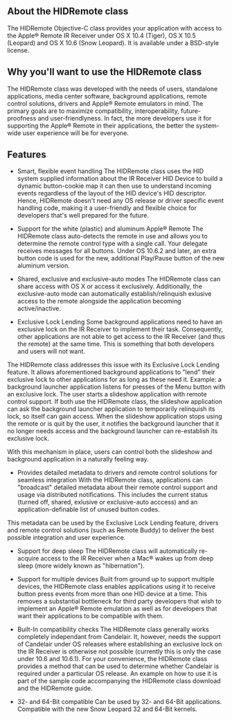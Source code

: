 ## About the HIDRemote class

The HIDRemote Objective-C class provides your application with access to the Apple® Remote IR Receiver under OS X 10.4 (Tiger), OS X 10.5 (Leopard) and OS X 10.6 (Snow Leopard). It is available under a BSD-style license.

## Why you'll want to use the HIDRemote class

The HIDRemote class was developed with the needs of users, standalone applications, media center software, background applications, remote control solutions, drivers and Apple® Remote emulators in mind. The primary goals are to maximize compatibility, interoperability, future-proofness and user-friendlyness. In fact, the more developers use it for supporting the Apple® Remote in their applications, the better the system-wide user experience will be for everyone.

## Features

- Smart, flexible event handling
The HIDRemote class uses the HID system supplied information about the IR Receiver HID Device to build a dynamic button-cookie map it can then use to understand incoming events regardless of the layout of the HID device's HID descriptor. Hence, HIDRemote doesn't need any OS release or driver specific event handling code, making it a user-friendly and flexible choice for developers that's well prepared for the future.

- Support for the white (plastic) and aluminum Apple® Remote
The HIDRemote class auto-detects the remote in use and allows you to determine the remote control type with a single call. Your delegate receives messages for all buttons. Under OS 10.6.2 and later, an extra button code is used for the new, additional Play/Pause button of the new aluminum version.

- Shared, exclusive and exclusive-auto modes
The HIDRemote class can share access with OS X or access it exclusively. Additionally, the exclusive-auto mode can automatically establish/relinquish exlusive access to the remote alongside the application becoming active/inactive.

- Exclusive Lock Lending
Some background applications need to have an exclusive lock on the IR Receiver to implement their task. Consequently, other applications are not able to get access to the IR Receiver (and thus the remote) at the same time. This is something that both developers and users will not want.

The HIDRemote class addresses this issue with its Exclusive Lock Lending feature. It allows aforementioned background applications to "lend" their exclusive lock to other applications for as long as these need it. Example: a background launcher application listens for presses of the Menu button with an exclusive lock. The user starts a slideshow application with remote control support. If both use the HIDRemote class, the slideshow application can ask the background launcher application to temporarily relinquish its lock, so itself can gain access. When the slideshow application stops using the remote or is quit by the user, it notifies the background launcher that it no longer needs access and the background launcher can re-establish its exclusive lock.

With this mechanism in place, users can control both the slideshow and background application in a naturally feeling way.

- Provides detailed metadata to drivers and remote control solutions for seamless integration
With the HIDRemote class, applications can "broadcast" detailed metadata about their remote control support and usage via distributed notifications. This includes the current status (turned off, shared, exlusive or exclusive-auto acccess) and an application-definable list of unused button codes.

This metadata can be used by the Exclusive Lock Lending feature, drivers and remote control solutions (such as Remote Buddy) to deliver the best possible integration and user experience.

- Support for deep sleep
The HIDRemote class will automatically re-acquire access to the IR Receiver when a Mac® wakes up from deep sleep (more widely known as "hibernation").

- Support for multiple devices
Built from ground up to support multiple devices, the HIDRemote class enables applications using it to receive button press events from more than one HID device at a time. This removes a substantial bottleneck for third party developers that wish to implement an Apple® Remote emulation as well as for developers that want their applications to be compatible with them.

- Built-In compatibility checks
The HIDRemote class generally works completely independant from Candelair. It, however, needs the support of Candelair under OS releases where establishing an exclusive lock on the IR Receiver is otherwise not possible (currently this is only the case under 10.6 and 10.6.1). For your convenience, the HIDRemote class provides a method that can be used to determine whether Candelair is required under a particular OS release. An example on how to use it is part of the sample code accompanying the HIDRemote class download and the HIDRemote guide.

- 32- and 64-Bit compatible
Can be used by 32- and 64-Bit applications. Compatible with the new Snow Leopard 32 and 64-Bit kernels.
